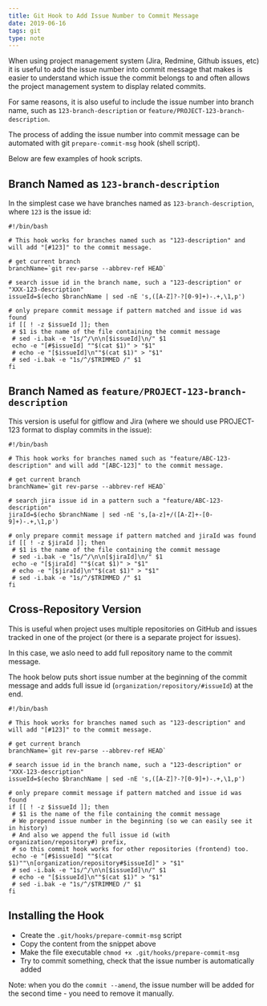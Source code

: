 ```yaml
---
title: Git Hook to Add Issue Number to Commit Message
date: 2019-06-16
tags: git
type: note
---
```


When using project management system (Jira, Redmine, Github issues, etc) it is useful to add the issue number into commit message that makes is easier to understand which issue the commit belongs to and often allows the project management system to display related commits.

For same reasons, it is also useful to include the issue number into branch name, such as `123-branch-description` or `feature/PROJECT-123-branch-description`.

<!-- more -->

The process of adding the issue number into commit message can be automated with git `prepare-commit-msg` hook (shell script).

Below are few examples of hook scripts.

## Branch Named as `123-branch-description`

In the simplest case we have branches named as `123-branch-description`, where `123` is the issue id:

```
#!/bin/bash

# This hook works for branches named such as "123-description" and will add "[#123]" to the commit message.

# get current branch
branchName=`git rev-parse --abbrev-ref HEAD`

# search issue id in the branch name, such a "123-description" or "XXX-123-description"
issueId=$(echo $branchName | sed -nE 's,([A-Z]?-?[0-9]+)-.+,\1,p')

# only prepare commit message if pattern matched and issue id was found
if [[ ! -z $issueId ]]; then
 # $1 is the name of the file containing the commit message
 # sed -i.bak -e "1s/^/\n\n[$issueId]\n/" $1
 echo -e "[#$issueId] ""$(cat $1)" > "$1"
 # echo -e "[$issueId]\n""$(cat $1)" > "$1"
 # sed -i.bak -e "1s/^/$TRIMMED /" $1
fi
```

## Branch Named as `feature/PROJECT-123-branch-description`

This version is useful for gitflow and Jira (where we should use PROJECT-123 format to display commits in the issue):

```
#!/bin/bash

# This hook works for branches named such as "feature/ABC-123-description" and will add "[ABC-123]" to the commit message.

# get current branch
branchName=`git rev-parse --abbrev-ref HEAD`

# search jira issue id in a pattern such a "feature/ABC-123-description"
jiraId=$(echo $branchName | sed -nE 's,[a-z]+/([A-Z]+-[0-9]+)-.+,\1,p')

# only prepare commit message if pattern matched and jiraId was found
if [[ ! -z $jiraId ]]; then
 # $1 is the name of the file containing the commit message
 # sed -i.bak -e "1s/^/\n\n[$jiraId]\n/" $1
 echo -e "[$jiraId] ""$(cat $1)" > "$1"
 # echo -e "[$jiraId]\n""$(cat $1)" > "$1"
 # sed -i.bak -e "1s/^/$TRIMMED /" $1
fi
```

## Cross-Repository Version

This is useful when project uses multiple repositories on GitHub and issues tracked in one of the project (or there is a separate project for issues).

In this case, we aslo need to add full repository name to the commit message.

The hook below puts short issue number at the beginning of the commit message and adds full issue id (`organization/repository/#issueId`) at the end.

```
#!/bin/bash

# This hook works for branches named such as "123-description" and will add "[#123]" to the commit message.

# get current branch
branchName=`git rev-parse --abbrev-ref HEAD`

# search issue id in the branch name, such a "123-description" or "XXX-123-description"
issueId=$(echo $branchName | sed -nE 's,([A-Z]?-?[0-9]+)-.+,\1,p')

# only prepare commit message if pattern matched and issue id was found
if [[ ! -z $issueId ]]; then
 # $1 is the name of the file containing the commit message
 # We prepend issue number in the beginning (so we can easily see it in history)
 # And also we append the full issue id (with organization/repository#) prefix,
 # so this commit hook works for other repositories (frontend) too.
 echo -e "[#$issueId] ""$(cat $1)""\n[organization/repository#$issueId]" > "$1"
 # sed -i.bak -e "1s/^/\n\n[$issueId]\n/" $1
 # echo -e "[$issueId]\n""$(cat $1)" > "$1"
 # sed -i.bak -e "1s/^/$TRIMMED /" $1
fi
```

## Installing the Hook

- Create the `.git/hooks/prepare-commit-msg` script
- Copy the content from the snippet above
- Make the file executable `chmod +x .git/hooks/prepare-commit-msg`
- Try to commit something, check that the issue number is automatically added

Note: when you do the `commit --amend`, the issue number will be added for the second time - you need to remove it manually.
